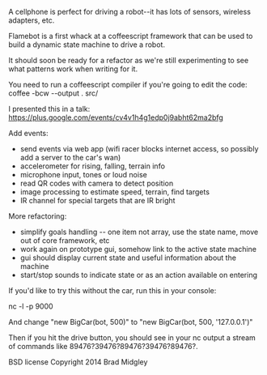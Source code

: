 A cellphone is perfect for driving a robot--it has lots of sensors, wireless adapters, etc.

Flamebot is a first whack at a coffeescript framework that can be used to build a dynamic
state machine to drive a robot. 

It should soon be ready for a refactor as we're still experimenting to see what patterns 
work when writing for it.

You need to run a coffeescript compiler if you're going to edit the code: coffee -bcw --output . src/

I presented this in a talk: https://plus.google.com/events/cv4v1h4g1edp0j9abht62ma2bfg

Add events:

* send events via web app (wifi racer blocks internet access, so possibly add a server to the car's wan)
* accelerometer for rising, falling, terrain info
* microphone input, tones or loud noise
* read QR codes with camera to detect position
* image processing to estimate speed, terrain, find targets
* IR channel for special targets that are IR bright

More refactoring:

* simplify goals handling -- one item not array, use the state name, move out of core framework, etc
* work again on prototype gui, somehow link to the active state machine
* gui should display current state and useful information about the machine
* start/stop sounds to indicate state or as an action available on entering

If you'd like to try this without the car, run this in your console:

nc -l -p 9000

And change "new BigCar(bot, 500)" to "new BigCar(bot, 500, '127.0.0.1')"

Then if you hit the drive button, you should see in your nc output a stream of commands like 
$89476$?$39476$?$89476$?$39476$?$89476$?.

BSD license
Copyright 2014 
Brad Midgley
